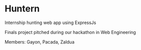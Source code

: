 # Huntern
Internship hunting web app using ExpressJs

Finals project pitched during our hackathon in Web Engineering

Members: Gayon, Pacada, Zaldua
